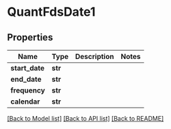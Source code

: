 # QuantFdsDate1


## Properties
Name | Type | Description | Notes
------------ | ------------- | ------------- | -------------
**start_date** | **str** |  | 
**end_date** | **str** |  | 
**frequency** | **str** |  | 
**calendar** | **str** |  | 

[[Back to Model list]](../README.md#documentation-for-models) [[Back to API list]](../README.md#documentation-for-api-endpoints) [[Back to README]](../README.md)


